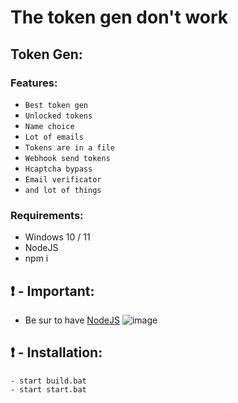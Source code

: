# The token gen don't work

## Token Gen: 

### Features:

- `Best token gen`
- `Unlocked tokens`
- `Name choice`
- `Lot of emails`
- `Tokens are in a file`
- `Webhook send tokens`
- `Hcaptcha bypass`
- `Email verificator`
- `and lot of things`

### Requirements:
- Windows 10 / 11
- NodeJS
- npm i

## ❗  - Important:
- Be sur to have [NodeJS](https://nodejs.org/en/)
![image](https://cdn.discordapp.com/attachments/943954504662007818/944201334675091536/unknown.png)

## ❗  - Installation:
```
- start build.bat
- start start.bat
```
